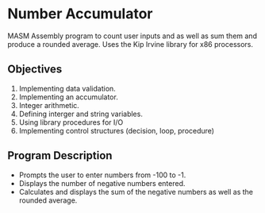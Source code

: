 # Number Accumulator
MASM Assembly program to count user inputs and as well as sum them and produce a rounded average. Uses the Kip Irvine library for x86 processors.

## Objectives
1. Implementing data validation.
2. Implementing an accumulator.
3. Integer arithmetic.
4. Defining interger and string variables.
5. Using library procedures for I/O
6. Implementing control structures (decision, loop, procedure)

## Program Description
- Prompts the user to enter numbers from -100 to -1.
- Displays the number of negative numbers entered. 
- Calculates and displays the sum of the negative numbers as well as the rounded average.
